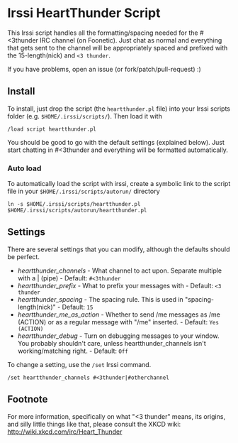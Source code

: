 Irssi HeartThunder Script
=========================

This Irssi script handles all the formatting/spacing needed for the #<3thunder IRC channel (on Foonetic). Just chat as normal and everything that gets sent to the channel will be appropriately spaced and prefixed with the 15-length(nick) and `<3 thunder`.

If you have problems, open an issue (or fork/patch/pull-request) :)


Install
-------
To install, just drop the script (the `heartthunder.pl` file) into your Irssi scripts folder (e.g. `$HOME/.irssi/scripts/`). Then load it with
    
    /load script heartthunder.pl

You should be good to go with the default settings (explained below). Just start chatting in #<3thunder and everything will be formatted automatically.

### Auto load
To automatically load the script with irssi, create a symbolic link to the script file in your `$HOME/.irssi/scripts/autorun/` directory

    ln -s $HOME/.irssi/scripts/heartthunder.pl $HOME/.irssi/scripts/autorun/heartthunder.pl


Settings
--------
There are several settings that you can modify, although the defaults should be perfect.

* _heartthunder\_channels_ - What channel to act upon. Separate multiple with a | (pipe)
                           - Default: `#<3thunder`
* _heartthunder\_prefix_ - What to prefix your messages with
                         - Default: `<3 thunder`
* _heartthunder\_spacing_ - The spacing rule. This is used in "spacing-length(nick)"
                          - Default: `15`
* _heartthunder\_me\_as\_action_ - Whether to send /me messages as /me (ACTION) or as a regular message with "/me" inserted.
                                 - Default: `Yes (ACTION)`
* _heartthunder\_debug_ - Turn on debugging messages to your window. You probably shouldn't care, unless heartthunder_channels isn't working/matching right.
                        - Default: `Off`

To change a setting, use the `/set` Irssi command. 

    /set heartthunder_channels #<3thunder|#otherchannel


Footnote
--------
For more information, specifically on what "<3 thunder" means, its origins, and silly little things like that, please consult the XKCD wiki: http://wiki.xkcd.com/irc/Heart_Thunder

